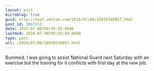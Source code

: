 ```yaml
---
layout: post
microblog: true
guid: http://twit.vmstan.com/2010/07/08/18039348057.html
post_id: 3047312
date: 2010-07-08T08:45:59-0600
lastmod: 2010-07-08T08:45:59-0600
type: post
url: /2010/07/08/18039348057.html
---
```

Bummed. I was going to assist National Guard next Saturday with an exercise but the training for it conflicts with first day at the new job.
